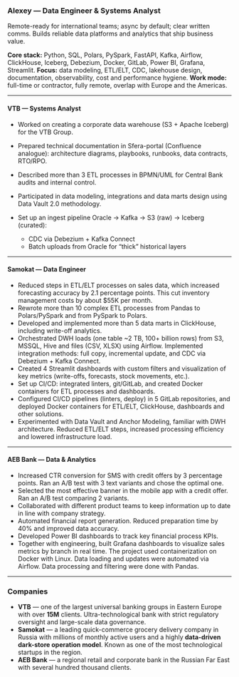 ### Alexey — Data Engineer & Systems Analyst

Remote-ready for international teams; async by default; clear written comms. Builds reliable data platforms and analytics that ship business value.

**Core stack:** Python, SQL, Polars, PySpark, FastAPI, Kafka, Airflow, ClickHouse, Iceberg, Debezium, Docker, GitLab, Power BI, Grafana, Streamlit.
**Focus:** data modeling, ETL/ELT, CDC, lakehouse design, documentation, observability, cost and performance hygiene.
**Work mode:** full-time or contractor, fully remote, overlap with Europe and the Americas.

---

#### VTB — Systems Analyst

* Worked on creating a corporate data warehouse (S3 + Apache Iceberg) for the VTB Group.
* Prepared technical documentation in Sfera-portal (Confluence analogue): architecture diagrams, playbooks, runbooks, data contracts, RTO/RPO.
* Described more than 3 ETL processes in BPMN/UML for Central Bank audits and internal control.
* Participated in data modeling, integrations and data marts design using Data Vault 2.0 methodology.
* Set up an ingest pipeline Oracle → Kafka → S3 (raw) → Iceberg (curated):

  * CDC via Debezium + Kafka Connect
  * Batch uploads from Oracle for “thick” historical layers

---

#### Samokat — Data Engineer

* Reduced steps in ETL/ELT processes on sales data, which increased forecasting accuracy by 2.1 percentage points. This cut inventory management costs by about \$55K per month.
* Rewrote more than 10 complex ETL processes from Pandas to Polars/PySpark and from PySpark to Polars.
* Developed and implemented more than 5 data marts in ClickHouse, including write-off analytics.
* Orchestrated DWH loads (one table \~2 TB, 100+ billion rows) from S3, MSSQL, Hive and files (CSV, XLSX) using Airflow. Implemented integration methods: full copy, incremental update, and CDC via Debezium + Kafka Connect.
* Created 4 Streamlit dashboards with custom filters and visualization of key metrics (write-offs, forecasts, stock movements, etc.).
* Set up CI/CD: integrated linters, git/GitLab, and created Docker containers for ETL processes and dashboards.
* Configured CI/CD pipelines (linters, deploy) in 5 GitLab repositories, and deployed Docker containers for ETL/ELT, ClickHouse, dashboards and other solutions.
* Experimented with Data Vault and Anchor Modeling, familiar with DWH architecture. Reduced ETL/ELT steps, increased processing efficiency and lowered infrastructure load.

---

#### AEB Bank — Data & Analytics

* Increased CTR conversion for SMS with credit offers by 3 percentage points. Ran an A/B test with 3 text variants and chose the optimal one.
* Selected the most effective banner in the mobile app with a credit offer. Ran an A/B test comparing 2 variants.
* Collaborated with different product teams to keep information up to date in line with company strategy.
* Automated financial report generation. Reduced preparation time by 40% and improved data accuracy.
* Developed Power BI dashboards to track key financial process KPIs.
* Together with engineering, built Grafana dashboards to visualize sales metrics by branch in real time. The project used containerization on Docker with Linux. Data loading and updates were automated via Airflow. Data processing and filtering were done with Pandas.

---

### Companies

* **VTB** — one of the largest universal banking groups in Eastern Europe with over **15M** clients. Ultra-technological bank with strict regulatory oversight and large-scale data governance.
* **Samokat** — a leading quick-commerce grocery delivery company in Russia with millions of monthly active users and a highly **data-driven dark-store operation model**. Known as one of the most technological startups in the region.
* **AEB Bank** — a regional retail and corporate bank in the Russian Far East with several hundred thousand clients.
